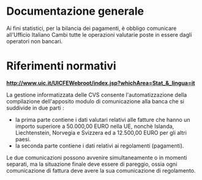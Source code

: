 # Documentazione generale
Ai fini statistici, per la bilancia dei pagamenti, è obbligo comunicare all'Ufficio Italiano Cambi tutte le operazioni valutarie poste in essere dagli operatori non bancari.

# Riferimenti normativi
__http://www.uic.it/UICFEWebroot/index.jsp?whichArea=Stat_&_lingua=it__

La gestione informatizzata delle CVS consente l'automatizzazione della compilazione dell'apposito modulo di comunicazione alla banca che si suddivide in due parti : 
 * la prima parte contiene i dati valutari relativi alle fatture che hanno un importo superiore a 50.000,00 EURO nella UE, nonchè Islanda, Liechtenstein, Norvegia e Svizzera ed a 12.500,00 EURO per gli altri paesi.
 * la seconda parte contiene i dati relativi ai regolamenti (pagamenti).

Le due comunicazioni possono avvenire simultaneamente o in momenti separati, ma la situazione finale deve essere di pareggio, ossia ogni comunicazione di fattura deve avere la sua comunicazione di regolamento.
